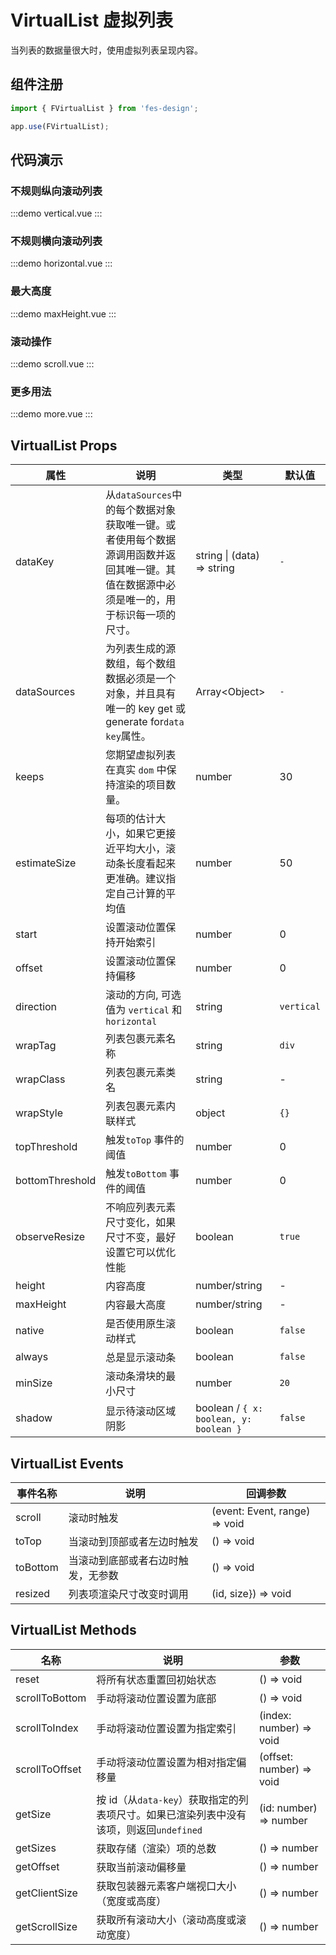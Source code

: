 # VirtualList 虚拟列表

当列表的数据量很大时，使用虚拟列表呈现内容。

## 组件注册

```js
import { FVirtualList } from 'fes-design';

app.use(FVirtualList);
```

## 代码演示

### 不规则纵向滚动列表

:::demo
vertical.vue
:::

### 不规则横向滚动列表

:::demo
horizontal.vue
:::

### 最大高度

:::demo
maxHeight.vue
:::

### 滚动操作

:::demo
scroll.vue
:::

### 更多用法

:::demo
more.vue
:::

## VirtualList Props

| 属性            | 说明                                                                                                                                    | 类型                                   | 默认值     |
| --------------- | --------------------------------------------------------------------------------------------------------------------------------------- | -------------------------------------- | ---------- |
| dataKey         | 从`dataSources`中的每个数据对象获取唯一键。或者使用每个数据源调用函数并返回其唯一键。其值在数据源中必须是唯一的，用于标识每一项的尺寸。 | string \| (data) => string             | `-`        |
| dataSources     | 为列表生成的源数组，每个数组数据必须是一个对象，并且具有唯一的 key get 或 generate for`data key`属性。                                  | Array\<Object\>                        | `-`        |
| keeps           | 您期望虚拟列表在真实 `dom` 中保持渲染的项目数量。                                                                                       | number                                 | 30         |
| estimateSize    | 每项的估计大小，如果它更接近平均大小，滚动条长度看起来更准确。建议指定自己计算的平均值                                                  | number                                 | 50         |
| start           | 设置滚动位置保持开始索引                                                                                                                | number                                 | 0          |
| offset          | 设置滚动位置保持偏移                                                                                                                    | number                                 | 0          |
| direction       | 滚动的方向, 可选值为 `vertical` 和 `horizontal`                                                                                         | string                                 | `vertical` |
| wrapTag         | 列表包裹元素名称                                                                                                                        | string                                 | `div`      |
| wrapClass       | 列表包裹元素类名                                                                                                                        | string                                 | -          |
| wrapStyle       | 列表包裹元素内联样式                                                                                                                    | object                                 | `{}`       |
| topThreshold    | 触发`toTop` 事件的阈值                                                                                                                  | number                                 | 0          |
| bottomThreshold | 触发`toBottom` 事件的阈值                                                                                                               | number                                 | 0          |
| observeResize   | 不响应列表元素尺寸变化，如果尺寸不变，最好设置它可以优化性能                                                                            | boolean                                | `true`     |
| height          | 内容高度                                                                                                                                | number/string                          | -          |
| maxHeight       | 内容最大高度                                                                                                                            | number/string                          | -          |
| native          | 是否使用原生滚动样式                                                                                                                    | boolean                                | `false`    |
| always          | 总是显示滚动条                                                                                                                          | boolean                                | `false`    |
| minSize         | 滚动条滑块的最小尺寸                                                                                                                    | number                                 | `20`       |
| shadow          | 显示待滚动区域阴影                                                                                                                      | boolean / `{ x: boolean, y: boolean }` | `false`    |

## VirtualList Events

| 事件名称 | 说明                               | 回调参数                      |
| -------- | ---------------------------------- | ----------------------------- |
| scroll   | 滚动时触发                         | (event: Event, range) => void |
| toTop    | 当滚动到顶部或者左边时触发         | () => void                    |
| toBottom | 当滚动到底部或者右边时触发，无参数 | () => void                    |
| resized  | 列表项渲染尺寸改变时调用           | (id, size}) => void           |

## VirtualList Methods

| 名称           | 说明                                                                                   | 参数                     |
| -------------- | -------------------------------------------------------------------------------------- | ------------------------ |
| reset          | 将所有状态重置回初始状态                                                               | () => void               |
| scrollToBottom | 手动将滚动位置设置为底部                                                               | () => void               |
| scrollToIndex  | 手动将滚动位置设置为指定索引                                                           | (index: number) => void  |
| scrollToOffset | 手动将滚动位置设置为相对指定偏移量                                                     | (offset: number) => void |
| getSize        | 按 id（从`data-key`）获取指定的列表项尺寸。如果已渲染列表中没有该项，则返回`undefined` | (id: number) => number   |
| getSizes       | 获取存储（渲染）项的总数                                                               | () => number             |
| getOffset      | 获取当前滚动偏移量                                                                     | () => number             |
| getClientSize  | 获取包装器元素客户端视口大小（宽度或高度）                                             | () => number             |
| getScrollSize  | 获取所有滚动大小（滚动高度或滚动宽度）                                                 | () => number             |
